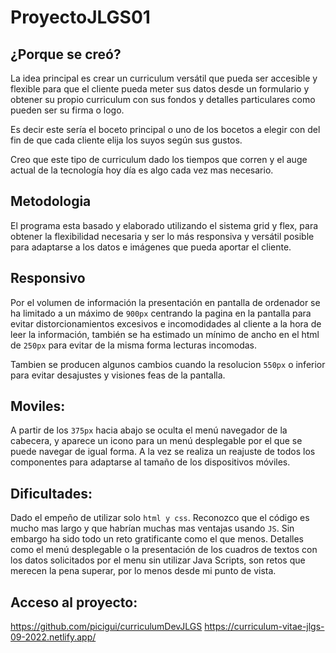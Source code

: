 # ProyectoJLGS01

## ¿Porque se creó?

La idea principal es crear un curriculum versátil que pueda ser accesible y flexible para que el cliente pueda meter sus datos desde un formulario y obtener su propio curriculum con sus fondos y detalles particulares como pueden ser su firma o logo.

Es decir este sería el boceto principal o uno de los bocetos a elegir con del fin de que cada cliente elija los suyos según sus gustos.

Creo que este tipo de curriculum dado los tiempos que corren y el auge actual de la tecnología hoy día es algo cada vez mas necesario.

## Metodologia

El programa esta basado y elaborado utilizando el sistema grid y flex, para obtener la flexibilidad necesaria y ser lo más responsiva y versátil posible para adaptarse a los datos e imágenes que pueda aportar el cliente.

## Responsivo

Por el volumen de información la presentación en pantalla de ordenador se ha limitado a un máximo de `900px` centrando la pagina en la pantalla para evitar distorcionamientos excesivos e incomodidades al cliente a la hora de leer la información, también se ha estimado un mínimo de ancho en el html de `250px` para evitar de la misma forma lecturas incomodas.

Tambien se producen algunos cambios cuando la resolucion `550px` o inferior para evitar desajustes y visiones feas de la pantalla.

## Moviles:

A partir de los `375px` hacia abajo se oculta el menú navegador de la cabecera, y aparece un icono para un menú desplegable por el que se puede navegar de igual forma. A la vez se realiza un reajuste de todos los componentes para adaptarse al tamaño de los dispositivos móviles.

## Dificultades:

Dado el empeño de utilizar solo `html y css`. Reconozco que el código es mucho mas largo y que habrían muchas mas ventajas usando `JS`. Sin embargo ha sido todo un reto gratificante como el que menos. Detalles como el menú desplegable o la presentación de los cuadros de textos con los datos solicitados por el menu sin utilizar Java Scripts, son retos que merecen la pena superar, por lo menos desde mi punto de vista.

## Acceso al proyecto:

https://github.com/picigui/curriculumDevJLGS
https://curriculum-vitae-jlgs-09-2022.netlify.app/
